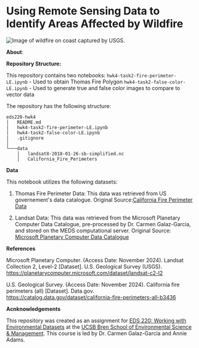 # Using Remote Sensing Data to Identify Areas Affected by Wildfire

![Image of wildfire on coast captured by USGS.](https://images.unsplash.com/photo-1722083854858-79fb7ea85380?q=80&w=2680&auto=format&fit=crop&ixlib=rb-4.0.3&ixid=M3wxMjA3fDB8MHxwaG90by1wYWdlfHx8fGVufDB8fHx8fA%3D%3D)


**About**: 



**Repository Structure:**

This repository contains two notebooks: 
`hwk4-task2-fire-perimeter-LE.ipynb` - Used to obtain Thomas Fire Polygon 
`hwk4-task2-false-color-LE.ipynb` - Used to generate true and false color images to compare to vector data

The repository has the following structure:

```
eds220-hwk4
│   README.md
|   hwk4-task2-fire-perimeter-LE.ipynb 
│   hwk4-task2-false-color-LE.ipynb 
|   .gitignore
│
└───data
    │   landsat8-2018-01-26-sb-simplified.nc
    │   California_Fire_Perimeters
```

**Data**

This notebook utilizes the following datasets:

1) Thomas Fire Perimeter Data: This data was retrieved from US governement's data catalogue. Original Source:[California Fire Perimeter Data](https://catalog.data.gov/dataset/california-fire-perimeters-all-b3436)

2) Landsat Data: This data was retrieved from the Microsoft Planetary Computer Data Catalogue, pre-processed by Dr. Carmen Galaz-Garcia, and stored on the MEDS computational server.  Original Source: [Microsoft Planetary Computer Data Catalogue](https://planetarycomputer.microsoft.com/dataset/landsat-c2-l2)


**References**

Microsoft Planetary Computer. (Access Date: November 2024). Landsat Collection 2, Level-2 [Dataset]. U.S. Geological Survey (USGS). https://planetarycomputer.microsoft.com/dataset/landsat-c2-l2

U.S. Geological Survey. (Access Date: November 2024). California fire perimeters (all) [Dataset]. Data.gov. https://catalog.data.gov/dataset/california-fire-perimeters-all-b3436


**Acnknowledgements**

This repository was created as an assignment for [EDS 220: Working with Environmental Datasets](https://meds-eds-220.github.io/MEDS-eds-220-course/) at the [UCSB Bren School of Environmental Science & Management](https://bren.ucsb.edu/). This course is led by Dr. Carmen Galaz-Garcia and Annie Adams. 